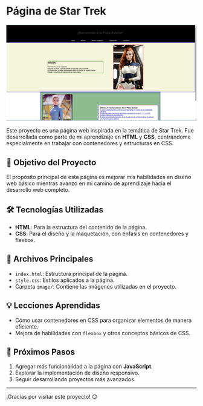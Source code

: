  # Página de Star Trek

![Vista previa de la página](image/pagina.jpg)

Este proyecto es una página web inspirada en la temática de Star Trek. Fue desarrollada como parte de mi aprendizaje en **HTML** y **CSS**, centrándome especialmente en trabajar con contenedores y estructuras en CSS.

## 🚀 Objetivo del Proyecto

El propósito principal de esta página es mejorar mis habilidades en diseño web básico mientras avanzo en mi camino de aprendizaje hacia el desarrollo web completo.

## 🛠️ Tecnologías Utilizadas

- **HTML**: Para la estructura del contenido de la página.
- **CSS**: Para el diseño y la maquetación, con énfasis en contenedores y flexbox.

## 📂 Archivos Principales

- `index.html`: Estructura principal de la página.
- `style.css`: Estilos aplicados a la página.
- Carpeta `image/`: Contiene las imágenes utilizadas en el proyecto.

## 💡 Lecciones Aprendidas

- Cómo usar contenedores en CSS para organizar elementos de manera eficiente.
- Mejora de habilidades con `flexbox` y otros conceptos básicos de CSS.

## 🎯 Próximos Pasos

1. Agregar más funcionalidad a la página con **JavaScript**.
2. Explorar la implementación de diseño responsivo.
3. Seguir desarrollando proyectos más avanzados.

---

¡Gracias por visitar este proyecto! 😊
